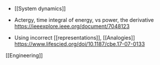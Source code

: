   - [[System dynamics]]

  - Actergy, time integral of energy, vs power, the derivative
    https://ieeexplore.ieee.org/document/7048123

  - Using incorrect [[representations]],
    [[Analogies]]
    https://www.lifescied.org/doi/10.1187/cbe.17-07-0133

[[Engineering]]